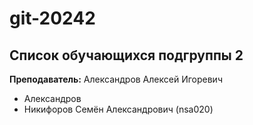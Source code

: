 # git-20242

## Список обучающихся подгруппы 2

**Преподаватель:** Александров Алексей Игоревич

* Александров
* Никифоров Семён Александрович (nsa020)

